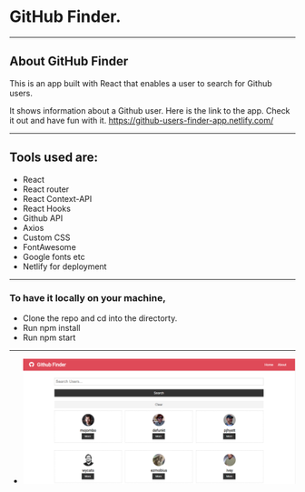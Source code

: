 # GitHub Finder.

---

## About GitHub Finder

This is an app built with React that enables a user
to search for Github users.

It shows information about a Github user. Here is the link to the app. Check it out and have fun with it. <https://github-users-finder-app.netlify.com/>

---

## Tools used are:

- React
- React router
- React Context-API
- React Hooks
- Github API
- Axios
- Custom CSS
- FontAwesome
- Google fonts etc
- Netlify for deployment

---

### To have it locally on your machine,

- Clone the repo and cd into the directorty.
- Run npm install
- Run npm start

---

- ![GitHub Finder](/src/github-finder.PNG)
